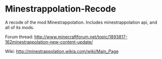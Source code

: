 Minestrappolation-Recode
========================

A recode of the mod Minestrappolation. Includes minestrappolation api, and all of its mods.

Forum thread: http://www.minecraftforum.net/topic/1893817-162minestrappolation-new-content-update/

Wiki: http://minestrappolation.wikia.com/wiki/Main_Page
